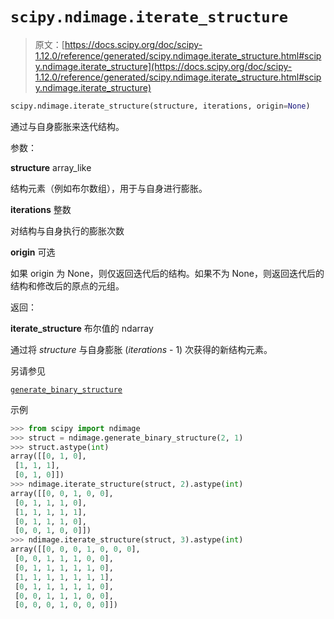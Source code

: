 # `scipy.ndimage.iterate_structure`

> 原文：[https://docs.scipy.org/doc/scipy-1.12.0/reference/generated/scipy.ndimage.iterate_structure.html#scipy.ndimage.iterate_structure](https://docs.scipy.org/doc/scipy-1.12.0/reference/generated/scipy.ndimage.iterate_structure.html#scipy.ndimage.iterate_structure)

```py
scipy.ndimage.iterate_structure(structure, iterations, origin=None)
```

通过与自身膨胀来迭代结构。

参数：

**structure** array_like

结构元素（例如布尔数组），用于与自身进行膨胀。

**iterations** 整数

对结构与自身执行的膨胀次数

**origin** 可选

如果 origin 为 None，则仅返回迭代后的结构。如果不为 None，则返回迭代后的结构和修改后的原点的元组。

返回：

**iterate_structure** 布尔值的 ndarray

通过将 *structure* 与自身膨胀 (*iterations* - 1) 次获得的新结构元素。

另请参见

[`generate_binary_structure`](https://docs.scipy.org/doc/scipy-1.12.0/reference/generated/scipy.ndimage.generate_binary_structure.html#scipy.ndimage.generate_binary_structure)

示例

```py
>>> from scipy import ndimage
>>> struct = ndimage.generate_binary_structure(2, 1)
>>> struct.astype(int)
array([[0, 1, 0],
 [1, 1, 1],
 [0, 1, 0]])
>>> ndimage.iterate_structure(struct, 2).astype(int)
array([[0, 0, 1, 0, 0],
 [0, 1, 1, 1, 0],
 [1, 1, 1, 1, 1],
 [0, 1, 1, 1, 0],
 [0, 0, 1, 0, 0]])
>>> ndimage.iterate_structure(struct, 3).astype(int)
array([[0, 0, 0, 1, 0, 0, 0],
 [0, 0, 1, 1, 1, 0, 0],
 [0, 1, 1, 1, 1, 1, 0],
 [1, 1, 1, 1, 1, 1, 1],
 [0, 1, 1, 1, 1, 1, 0],
 [0, 0, 1, 1, 1, 0, 0],
 [0, 0, 0, 1, 0, 0, 0]]) 
```
